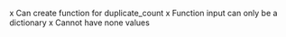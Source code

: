 x Can create function for duplicate_count 
x Function input can only be a dictionary
x Cannot have none values

